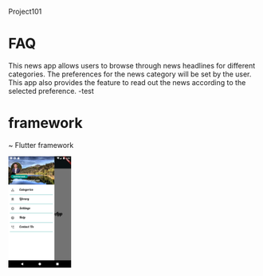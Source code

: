 Project101

# FAQ
This news app allows users to browse through news headlines for different categories. The preferences for the news category will be set by the user. This app also provides the feature to read out the news according to the selected preference.
-test
# framework
~ Flutter framework

<img src="images/ss.png" width="25%"/>
